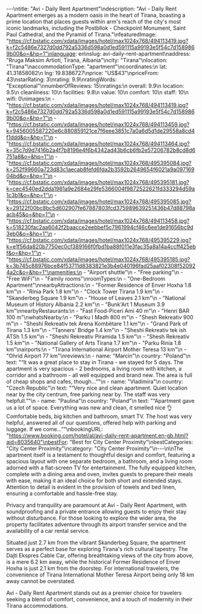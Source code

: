 ---\ntitle: "Avi - Daily Rent Apartment"\ndescription: "Avi - Daily Rent Apartment emerges as a modern oasis in the heart of Tirana, boasting a prime location that places guests within arm's reach of the city's most iconic landmarks, including the Postbllok - Checkpoint Monument, Saint Paul Cathedral, and the Pyramid of Tirana."\nfeaturedImage: "https://cf.bstatic.com/xdata/images/hotel/max1024x768/494113419.jpg?k=f2c5486e7327d0dd792a5336d598a0d1ed591115a99193e5f54c7d1589869b00&o=&hp=1"\nlanguage: en\nslug: avi-daily-rent-apartment\naddress: "Rruga Maksim Artioti, Tirana, Albania"\ncity: "Tirana"\nlocation: "Tirana"\naccommodationType: "apartment"\ncoordinates:\n  lat: 41.31858082\n  lng: 19.8386727\nprice: "US$43"\npriceFrom: 43\nstarRating: 3\nrating: 9.9\nratingWords: "Exceptional"\nnumberOfReviews: 15\nratings:\n  overall: 9.9\n  location: 9.5\n  cleanliness: 10\n  facilities: 9.8\n  value: 10\n  comfort: 10\n  staff: 10\n  wifi: 0\nimages:\n  - "https://cf.bstatic.com/xdata/images/hotel/max1024x768/494113419.jpg?k=f2c5486e7327d0dd792a5336d598a0d1ed591115a99193e5f54c7d1589869b00&o=&hp=1"\n  - "https://cf.bstatic.com/xdata/images/hotel/max1024x768/494113459.jpg?k=9456005587220e6c880859121ce7f6eee3851c7a0a6d5d1de29558a8cd4f1ddd&o=&hp=1"\n  - "https://cf.bstatic.com/xdata/images/hotel/max1024x768/494113464.jpg?k=35c7d9d7416b2a4f7b8196e4f6b4342ad43b6cb6fb2e57206782b8cd8d6751a8&o=&hp=1"\n  - "https://cf.bstatic.com/xdata/images/hotel/max1024x768/495395084.jpg?k=252f99660a723d83c1aecab8fefd6fda2b3592b2649654f6021a9a09716904bd&o=&hp=1"\n  - "https://cf.bstatic.com/xdata/images/hotel/max1024x768/495395181.jpg?k=cec4540ed2dda1981a9e2684e29fe5366004f9872522621fd333294d59a1c3b1&o=&hp=1"\n  - "https://cf.bstatic.com/xdata/images/hotel/max1024x768/495395085.jpg?k=29122f00bc8bc5d602907fe67887803fcd375989639251436b47d88798aacb45&o=&hp=1"\n  - "https://cf.bstatic.com/xdata/images/hotel/max1024x768/494113458.jpg?k=518230fac2aa6042f2baacce2eebbef5c7961994cf46c6ee1de91656bc9d3eb0&o=&hp=1"\n  - "https://cf.bstatic.com/xdata/images/hotel/max1024x768/495395229.jpg?k=e1f56da820b7750ec0cf389166f0fbd1ba88f011e3fac35a8a14a4ccff425ebf&o=&hp=1"\n  - "https://cf.bstatic.com/xdata/images/hotel/max1024x768/495395185.jpg?k=3b745c88976bce84f53711d8383821e3b4e040196fad25aaf02308f520924a2c&o=&hp=1"\namenities:\n  - "Airport shuttle"\n  - "Free parking"\n  - "Free WiFi"\n  - "Family rooms"\nroomTypes:\n  - "One-Bedroom Apartment"\nnearbyAttractions:\n  - "Former Residence of Enver Hoxha 1.8 km"\n  - "Rinia Park 1.8 km"\n  - "Clock Tower Tirana 1.9 km"\n  - "Skanderbeg Square 1.9 km"\n  - "House of Leaves 2.1 km"\n  - "National Museum of History Albania 2.2 km"\n  - "Bunk'Art 1 Museum 3.9 km"\nnearbyRestaurants:\n  - "Fast Food-Piceri Ami 40 m"\n  - "Henri BAR 100 m"\nwhatsNearby:\n  - "Parku I Madh 800 m"\n  - "Shesh Rekreativ 900 m"\n  - "Sheshi Rekreativ tek Arena Kombëtare 1.1 km"\n  - "Grand Park of Tirana 1.3 km"\n  - "Tanners' Bridge 1.4 km"\n  - "Sheshi Rekreativ tek ish ATSh 1.5 km"\n  - "Sheshi Rekreativ Piramida 1.5 km"\n  - "Shesh Rekreativ 1.5 km"\n  - "National Gallery of Arts Tirana 1.7 km"\n  - "Parku Rinia 1.8 km"\nairports:\n  - "Tirana International Airport Mother Teresa 13 km"\n  - "Ohrid Airport 77 km"\nreviews:\n  - name: "Marcin"\n    country: "Poland"\n    text: "“It was a great place to stay in Tirana - we stayed for 5 days. The apartment is very spacious - 2 bedrooms, a living room with kitchen, a corridor and a bathroom - all well equipped and brand new. The area is full of cheap shops and cafes, though...”"\n  - name: "Vladimíra"\n    country: "Czech Republic"\n    text: "“Very nice and clean apartment. Quiet location near by the city centrum, free parking near by. The staff was very helpfull.”"\n  - name: "Paulina"\n    country: "Poland"\n    text: "“Apartment gave us a lot of space. Everything was new and clean, it smelled nice 👌 Comfortable beds, big kitchen and bathroom, smart TV. The host was very helpful, answered all of our questions, offered help with parking and luggage. If we come...”"\nbookingURL: "https://www.booking.com/hotel/al/avi-daily-rent-apartment.en-gb.html?aid=8035640"\nbestFor: "Best for City Center Proximity"\nbestCategories: "City Center Proximity"\ncategory: "City Center Proximity"\n---\n\nThe apartment itself is a testament to thoughtful design and comfort, featuring a spacious layout with one separate bedroom, a bathroom, and a living room adorned with a flat-screen TV for entertainment. The fully equipped kitchen, complete with a dining area and oven, invites guests to prepare their meals with ease, making it an ideal choice for both short and extended stays. Attention to detail is evident in the provision of towels and bed linen, ensuring a comfortable and hassle-free stay.

Privacy and tranquility are paramount at Avi - Daily Rent Apartment, with soundproofing and a private entrance allowing guests to enjoy their stay without disturbance. For those looking to explore the wider area, the property facilitates adventure through its airport transfer service and the availability of a car rental service.

Situated just 2.7 km from the vibrant Skanderbeg Square, the apartment serves as a perfect base for exploring Tirana's rich cultural tapestry. The Dajti Ekspres Cable Car, offering breathtaking views of the city from above, is a mere 6.2 km away, while the historical Former Residence of Enver Hoxha is just 2.1 km from the doorstep. For international travelers, the convenience of Tirana International Mother Teresa Airport being only 18 km away cannot be overstated.

Avi - Daily Rent Apartment stands out as a premier choice for travelers seeking a blend of comfort, convenience, and a touch of modernity in their Tirana accommodations.